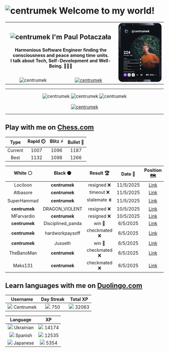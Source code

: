 <h1>
  <img
    src="https://emojis.slackmojis.com/emojis/images/1531849430/4246/blob-sunglasses.gif"
    width="30"
    alt="centrumek"
  />
  Welcome to my world!
</h1>

<table>
  <tbody>
    <tr>
      <td align="center" width="70%" colspan="2">
        <h2>
          <img
            src="https://raw.githubusercontent.com/MartinHeinz/MartinHeinz/master/wave.gif"
            width="30px"
            alt="centrumek"
          />
          I'm Paul Potaczała
        </h2>
        <h4>
          Harmonious Software Engineer finding the consciousness and peace among time units.
          <br/>
          I talk about Tech, Self-Development and Well-Being. 🌿🧘🚀
        </h4>
      </td>
      <td width="30%" rowspan="2">
        <a href="https://app.daily.dev/centrumek">
          <img
            src="./devcard.svg"
            alt="centrumek"
          />
        </a>
      </td>
    </tr>
    <tr align="center">
      <td>
        <img
          src="https://komarev.com/ghpvc/?username=centrumek&label=visitors&color=0e75b6&style=flat"
          alt="centrumek"
        >
      </td>
      <td>
        <a href="https://stackoverflow.com/users/14496012/centrumek">
          <img
            src="https://stackoverflow.com/users/flair/14496012.png?theme=dark"
            alt="centrumek"
          >
        </a>
      </td>
    </tr>
  </tbody>
</table>

---
<div align="center">
  <img 
    src="https://github-readme-stats.vercel.app/api?username=centrumek&show_icons=true&count_private=true&theme=dark&hide_border=true&hide=issues,contribs&bg_color=00000000"
    alt="centrumek"
  />
  <img
    src="https://github-readme-stats.vercel.app/api/top-langs/?username=centrumek&layout=compact&hide_border=true&theme=dark&bg_color=00000000&langs_count=6&exclude_repo=air-statistic-app"
    alt="centrumek"
  />
  <img 
    src="https://github-readme-streak-stats.herokuapp.com?user=centrumek&theme=dark&hide_border=true&background=FFFFFF00"
    alt="centrumek"
  />
  <br/>
  <br/>
  <a href="https://www.buymeacoffee.com/centrumek">
    <img
      src="https://cdn.buymeacoffee.com/buttons/v2/default-orange.png"
      height="50"
      width="210"
      alt="centrumek"
    />
  </a>
</div>

---

## Play with me on [Chess.com](https://www.chess.com/member/centrumek)

<div align="center">
<!--START_SECTION:chessStats-->
<!-- Automatically generated with https://github.com/Balastrong/chess-stats-action -->

| Type | Rapid ⏲️ | Blitz ⚡ | Bullet 🔫 |
|:---:|:---:|:---:|:---:|
| Current | 1007 | 1096 | 1187 |
| Best | 1132 | 1098 | 1266 |

| White ⚪ | Black ⚫ | Result 🏆 | Date 📅 | Position 🗺️ | Type 🕕 |
|:---:|:---:|:---:|:---:|:---:|:---:|
| Lociloon | **centrumek** | resigned ❌ | 11/5/2025 | <a href="http://www.ee.unb.ca/cgi-bin/tervo/fen.pl?select=8/p7/8/1kr2N2/1p1PQ3/8/P5PP/R5K1 b - - 0 32">Link</a> | Bullet |
| Atbasore | **centrumek** | timeout ❌ | 11/5/2025 | <a href="http://www.ee.unb.ca/cgi-bin/tervo/fen.pl?select=8/6pp/p1p3k1/2Q5/3P4/7P/PPP2KP1/8 b - - 0 32">Link</a> | Bullet |
| SuperHammad | **centrumek** | stalemate ⏸️ | 11/5/2025 | <a href="http://www.ee.unb.ca/cgi-bin/tervo/fen.pl?select=7k/8/4K1Q1/8/8/1P3P2/P5P1/8 b - - 4 57">Link</a> | Bullet |
| **centrumek** | DRAGON_VIOLENT | resigned ❌ | 10/5/2025 | <a href="http://www.ee.unb.ca/cgi-bin/tervo/fen.pl?select=8/2r2pp1/2P1p1kp/4P3/3BpP1P/p2bP3/3K4/8 w - - 1 43">Link</a> | Blitz |
| MFarvardin | **centrumek** | resigned ❌ | 10/5/2025 | <a href="http://www.ee.unb.ca/cgi-bin/tervo/fen.pl?select=5B2/2Q3pp/5p1k/p4n2/P5Q1/5PPP/5P2/4rBK1 b - - 6 33">Link</a> | Bullet |
| **centrumek** | Disciplined_panda | win 🥇 | 6/5/2025 | <a href="http://www.ee.unb.ca/cgi-bin/tervo/fen.pl?select=2R5/8/1R1k4/1p1p4/4pP1q/1P2P2B/2P1K3/8 b - - 0 43">Link</a> | Bullet |
| **centrumek** | hardworkpaysoff | checkmated ❌ | 6/5/2025 | <a href="http://www.ee.unb.ca/cgi-bin/tervo/fen.pl?select=1r6/p2nbkpp/2p5/8/Kq1Pn1b1/1P2P1P1/P6P/6R1 w - - 2 23">Link</a> | Bullet |
| **centrumek** | Jusseth | win 🥇 | 6/5/2025 | <a href="http://www.ee.unb.ca/cgi-bin/tervo/fen.pl?select=1r4k1/3p3p/p2Pp1pP/1p4N1/5n2/4NB2/P1P1P2r/2KR4 b - - 2 24">Link</a> | Bullet |
| TheBanoMan | **centrumek** | checkmated ❌ | 6/5/2025 | <a href="http://www.ee.unb.ca/cgi-bin/tervo/fen.pl?select=6Q1/8/3N1pkp/1p2p1p1/4P1P1/1P3P1P/8/6K1 b - - 4 35">Link</a> | Bullet |
| Maks131 | **centrumek** | checkmated ❌ | 6/5/2025 | <a href="http://www.ee.unb.ca/cgi-bin/tervo/fen.pl?select=5rk1/pp2R1bQ/2p5/2n3N1/5p2/PP1P4/2P3PP/2K5 b - - 0 23">Link</a> | Bullet |

<!--END_SECTION:chessStats-->
</div>

## Learn languages with me on [Duolingo.com](https://www.duolingo.com/profile/Centrumek)

<div align="center">
<!--START_SECTION:duolingoStats-->
<!-- Automatically generated with https://github.com/centrumek/duolingo-readme-stats-->

| Username | Day Streak | Total XP |
|:---:|:---:|:---:|
| <img src="https://raw.githubusercontent.com/centrumek/duolingo-readme-stats/main/assets/duolingo.png" height="12"> Centrumek | <img src="https://raw.githubusercontent.com/centrumek/duolingo-readme-stats/main/assets/streakinactive.svg" height="12"> 750 | <img src="https://raw.githubusercontent.com/centrumek/duolingo-readme-stats/main/assets/xp.svg" height="12"> 32063 | <img src="https://raw.githubusercontent.com/centrumek/duolingo-readme-stats/main/assets/xp.svg" height="12"> 0 |

| Language | XP |
|:---:|:---:|
| <img src="https://raw.githubusercontent.com/centrumek/duolingo-readme-stats/main/assets/langs/ukrainian.svg" height="12"> Ukrainian | <img src="https://raw.githubusercontent.com/centrumek/duolingo-readme-stats/main/assets/xp.svg" height="12"> 14174 |
| <img src="https://raw.githubusercontent.com/centrumek/duolingo-readme-stats/main/assets/langs/spanish.svg" height="12"> Spanish | <img src="https://raw.githubusercontent.com/centrumek/duolingo-readme-stats/main/assets/xp.svg" height="12"> 12535 |
| <img src="https://raw.githubusercontent.com/centrumek/duolingo-readme-stats/main/assets/langs/japanese.svg" height="12"> Japanese | <img src="https://raw.githubusercontent.com/centrumek/duolingo-readme-stats/main/assets/xp.svg" height="12"> 5354 |

<!--END_SECTION:duolingoStats-->
</div>
<!--
**centrumek/centrumek** is a ✨ _special_ ✨ repository because its `README.md` (this file) appears on your GitHub profile.

Here are some ideas to get you started:

- 🔭 I’m currently working on ...
- 🌱 I’m currently learning ...
- 👯 I’m looking to collaborate on ...
- 🤔 I’m looking for help with ...
- 💬 Ask me about ...
- 📫 How to reach me: ...
- 😄 Pronouns: ...
- ⚡ Fun fact: ...
-->
